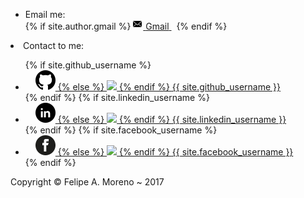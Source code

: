 <div class="container text-center">
  <ul class="contact-list">
    <li> Email me: </li>
    {% if site.author.gmail %}
      <a href="mailto:{{ site.author.gmail }}">
        <span class="icon icon--email">
          <svg viewBox="0 0 16 16" width="16px" height="16px">
              <path d="M7,9L5.268,7.484l-4.952,4.245C0.496,11.896,0.739,12,1.007,12h11.986 c0.267,0,0.509-0.104,0.688-0.271L8.732,7.484L7,9z M13.684,2.271C13.504,2.103,13.262,2,12.993,2H1.007C0.74,2,0.498,2.104,0.318,2.273L7,8 L13.684,2.271z"/>
            <polygon points="0,2.878 0,11.186 4.833,7.079"/>
            <polygon points="9.167,7.079 14,11.186 14,2.875"/>
          </svg>
        </span>
        <span class="email">Gmail</span>
      </a>&nbsp;
    {% endif %}
    <br>
  </ul>
</div>
<div class="container text-center">
  <li> Contact to me: </li>
  <ul class="social-media-list">
    {% if site.github_username %}
      <li>
        <a href="https://github.com/{{ site.github_username }}">
          <span class="icon icon--github">
            <svg viewBox="0 0 16 16" width="16px" height="16px">
              {% if page.layout != "post"%}
                <img src="../assets/images/socialnetwork/github_32.png"/>
              {% else %}
                <img src="../../../../../assets/images/socialnetwork/github_32.png"/>
              {% endif %}
            </svg>
          </span>
          <span class="username">{{ site.github_username }}</span>
        </a>
      </li>
    {% endif %}
    {% if site.linkedin_username %}
      <li>
        <a href="https://linkedin.com/in/{{ site.linkedin_username }}">
          <span class="icon icon--linkedin">
            <svg viewBox="0 0 16 16" width="16px" height="16px">
              {% if page.layout != "post"%}
                <img src="../assets/images/socialnetwork/linkedin_32.png"/>
              {% else %}
                <img src="../../../../../assets/images/socialnetwork/linkedin_32.png"/>
              {% endif %}
            </svg>
          </span>
          <span class="username">{{ site.linkedin_username }}</span>
        </a>
      </li>
    {% endif %}
    {% if site.facebook_username %}
      <li>
        <a href="https://www.facebook.com/{{ site.facebook_username }}">
          <span class="icon icon--facebook">
            <svg viewBox="0 0 16 16" width="16px" height="16px">
              {% if page.layout != "post"%}
                <img src="../assets/images/socialnetwork/facebook_32.png"/>
              {% else %}
                <img src="../../../../../assets/images/socialnetwork/facebook_32.png"/>
              {% endif %}
            </svg>
          </span>
          <span class="username">{{ site.facebook_username }}</span>
        </a>
      </li>
    {% endif %}
  </ul>
</div>
<div class="container text-center">
  <p> Copyright &copy; Felipe A. Moreno ~ 2017</p>
</div>

